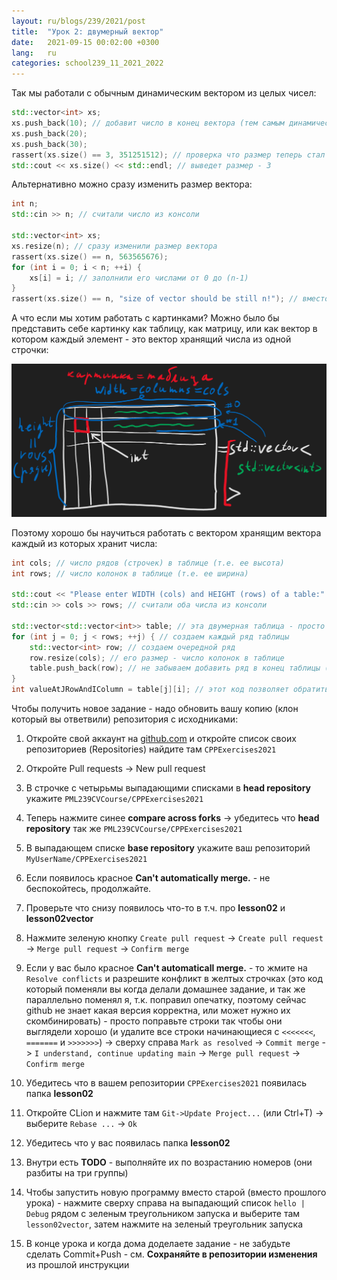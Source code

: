 ```yaml
---
layout: ru/blogs/239/2021/post
title:  "Урок 2: двумерный вектор"
date:   2021-09-15 00:02:00 +0300
lang:   ru
categories: school239_11_2021_2022
---
```


Так мы работали с обычным динамическим вектором из целых чисел:

```c++
std::vector<int> xs;
xs.push_back(10); // добавит число в конец вектора (тем самым динамически увеличив его на один элемент)
xs.push_back(20);
xs.push_back(30);
rassert(xs.size() == 3, 351251512); // проверка что размер теперь стал 3, число в конце - уникальный код ошибки который я настучал на клавиатуре
std::cout << xs.size() << std::endl; // выведет размер - 3
```

Альтернативно можно сразу изменить размер вектора:

```c++
int n;
std::cin >> n; // считали число из консоли

std::vector<int> xs;
xs.resize(n); // сразу изменили размер вектора
rassert(xs.size() == n, 563565676);
for (int i = 0; i < n; ++i) {
    xs[i] = i; // заполнили его числами от 0 до (n-1)
}
rassert(xs.size() == n, "size of vector should be still n!"); // вместо случайного кода ошибки можно писать текст ошибки - размер вектора все еще должен быть n
```

А что если мы хотим работать с картинками? Можно было бы представить себе картинку как таблицу, как матрицу, или как вектор в котором каждый элемент - это вектор хранящий числа из одной строчки:

![Image table](/static/2021/09/08/board2.png)

Поэтому хорошо бы научиться работать с вектором хранящим вектора каждый из которых хранит числа:

```c++
int cols; // число рядов (строчек) в таблице (т.е. ее высота)
int rows; // число колонок в таблице (т.е. ее ширина)

std::cout << "Please enter WIDTH (cols) and HEIGHT (rows) of a table:" << std::endl;
std::cin >> cols >> rows; // считали оба числа из консоли

std::vector<std::vector<int>> table; // эта двумерная таблица - просто вектор из векторов 
for (int j = 0; j < rows; ++j) { // создаем каждый ряд таблицы
    std::vector<int> row; // создаем очередной ряд
    row.resize(cols); // его размер - число колонок в таблице
    table.push_back(row); // не забываем добавить ряд в конец таблицы (тем самым увеличив ее высоту)
}
int valueAtJRowAndIColumn = table[j][i]; // этот код позволяет обратиться к элементу в j-ой строчке (ряду) и i-ом столбце (колонке)
```

Чтобы получить новое задание - надо обновить вашу копию (клон который вы ответвили) репозитория с исходниками:

1) Откройте свой аккаунт на [github.com](https://github.com/) и откройте список своих репозиториев (Repositories) найдите там ```CPPExercises2021```

2) Откройте Pull requests -> New pull request

3) В строчке с четырьмы выпадающими списками в **head repository** укажите ```PML239CVCourse/CPPExercises2021```

4) Теперь нажмите синее **compare across forks** -> убедитесь что **head repository** так же ```PML239CVCourse/CPPExercises2021```

6) В выпадающем списке **base repository** укажите ваш репозиторий ```MyUserName/CPPExercises2021```

6) Если появилось красное **Can't automatically merge.** - не беспокойтесь, продолжайте.

7) Проверьте что снизу появилось что-то в т.ч. про **lesson02** и **lesson02vector**

8) Нажмите зеленую кнопку ```Create pull request``` -> ```Create pull request``` -> ```Merge pull request``` -> ```Confirm merge```

8) Если у вас было красное **Can't automaticall merge.** - то жмите на ```Resolve conflicts``` и разрешите конфликт в желтых строчках (это код который поменяли вы когда делали домашнее задание, и так же параллельно поменял я, т.к. поправил опечатку, поэтому сейчас github не знает какая версия корректна, или может нужно их скомбинировать) - просто поправьте строки так чтобы они выглядели хорошо (и удалите все строки начинающиеся с ```<<<<<<<```, ```=======``` и ```>>>>>>>```) -> сверху справа ```Mark as resolved``` -> ```Commit merge``` -> ```I understand, continue updating main``` -> ```Merge pull request``` -> ```Confirm merge```

9) Убедитесь что в вашем репозитории ```CPPExercises2021``` появилась папка **lesson02**

10) Откройте CLion и нажмите там ```Git->Update Project...``` (или Ctrl+T) -> выберите ```Rebase ...``` -> ```Ok```

11) Убедитесь что у вас появилась папка **lesson02**

12) Внутри есть **TODO** - выполняйте их по возрастанию номеров (они разбиты на три группы)

13) Чтобы запустить новую программу вместо старой (вместо прошлого урока) - нажмите сверху справа на выпадающий список ```hello | Debug``` рядом с зеленым треугольником запуска и выберите там ```lesson02vector```, затем нажмите на зеленый треугольник запуска

14) В конце урока и когда дома доделаете задание - не забудьте сделать Commit+Push - см. **Сохраняйте в репозитории изменения** из прошлой инструкции
